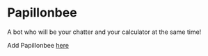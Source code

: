 # Papillonbee
A bot who will be your chatter and your calculator at the same time!

Add Papillonbee [here](https://line.me/R/ti/p/%40ban4934y)
